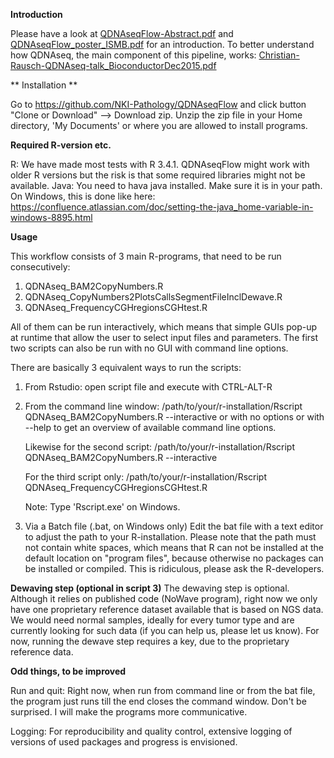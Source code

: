 **Introduction**

Please have a look at [QDNAseqFlow-Abstract.pdf](https://github.com/NKI-Pathology/QDNAseqFlow/blob/master/QDNAseqFlow-Abstract.pdf) and [QDNAseqFlow\_poster\_ISMB.pdf](https://github.com/NKI-Pathology/QDNAseqFlow/blob/master/QDNAseqFlow_poster_ISMB.pdf) for an introduction.
To better understand how QDNAseq, the main component of this pipeline, works: [Christian-Rausch-QDNAseq-talk\_BioconductorDec2015.pdf](https://github.com/NKI-Pathology/QDNAseqFlow/blob/master/Christian-Rausch-QDNAseq-talk_BioconductorDec2015.pdf)

** Installation **

Go to https://github.com/NKI-Pathology/QDNAseqFlow and click button "Clone or Download" --> Download zip.
Unzip the zip file in your Home directory, 'My Documents' or where you are allowed to install programs.

**Required R-version etc.**

R: We have made most tests with R 3.4.1. QDNAseqFlow might work with older R versions but the risk is that some required libraries might not be available.
Java: You need to hava java installed. Make sure it is in your path. On Windows, this is done like here: https://confluence.atlassian.com/doc/setting-the-java_home-variable-in-windows-8895.html

**Usage**

This workflow consists of 3 main R-programs, that need to be run consecutively:

1. QDNAseq\_BAM2CopyNumbers.R
2. QDNAseq\_CopyNumbers2PlotsCallsSegmentFileInclDewave.R
3. QDNAseq\_FrequencyCGHregionsCGHtest.R

All of them can be run interactively, which means that simple GUIs pop-up at runtime that allow the user to select input files and parameters. The first two scripts can also be run with no GUI with command line options.

There are basically 3 equivalent ways to run the scripts:

1. From Rstudio: open script file and execute with CTRL-ALT-R
2. From the command line window:
/path/to/your/r-installation/Rscript QDNAseq\_BAM2CopyNumbers.R --interactive
or with no options or with --help to get an overview of available command line options.

    Likewise for the second script:
    /path/to/your/r-installation/Rscript QDNAseq\_BAM2CopyNumbers.R --interactive

    For the third script only:
    /path/to/your/r-installation/Rscript QDNAseq\_FrequencyCGHregionsCGHtest.R

    Note: Type 'Rscript.exe' on Windows.

3. Via a Batch file (.bat, on Windows only)
Edit the bat file with a text editor to adjust the path to your R-installation. Please note that the path must not contain white spaces, which means that R can not be installed at the default location on "program files", because otherwise no packages can be installed or compiled. This is ridiculous, please ask the R-developers.

**Dewaving  step (optional in script 3)**
The dewaving step is optional. Although it relies on published code (NoWave program), right now we only have one proprietary reference dataset available that is based on NGS data. We would need normal samples, ideally for every tumor type and are currently looking for such data (if you can help us, please let us know). For now, running the dewave step requires a key, due to the proprietary reference data.

**Odd things, to be improved**

Run and quit: Right now, when run from command line or from the bat file, the program just runs till the end closes the command window. Don&#39;t be surprised. I will make the programs more communicative.

Logging: For reproducibility and quality control, extensive logging of versions of used packages and progress is envisioned.

